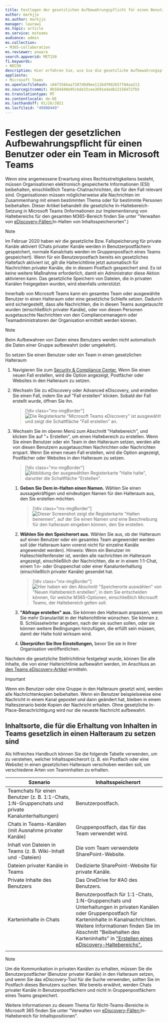 ```yaml
---
title: Festlegen der gesetzlichen Aufbewahrungspflicht für einen Benutzer oder ein Team in Microsoft Teams
author: markjjo
ms.author: markjjo
manager: laurawi
ms.topic: article
ms.service: msteams
audience: admin
ms.collection:
- M365-collaboration
ms.reviewer: anwara
search.appverid: MET150
f1.keywords:
- NOCSH
description: Hier erfahren Sie, wie Sie die gesetzliche Aufbewahrungspflicht für einen Benutzer oder ein Team in Microsoft Teams unter Verwendung des Security & Compliance Center festlegen können und welche Datenanforderungen für eine gesetzliche Aufbewahrung notwendig sind.
appliesto:
- Microsoft Teams
ms.openlocfilehash: c04f3584aa7207d9d9ee1126df992657f84aa213
ms.sourcegitcommit: 0b584d40e95cbde33cee3691edadb12156d72fb5
ms.translationtype: MT
ms.contentlocale: de-DE
ms.lasthandoff: 01/26/2021
ms.locfileid: "49980449"
---
```

<a name="place-a-microsoft-teams-user-or-team-on-legal-hold"></a>Festlegen der gesetzlichen Aufbewahrungspflicht für einen Benutzer oder ein Team in Microsoft Teams
==================================================

Wenn eine angemessene Erwartung eines Rechtsstreitigkeitens besteht, müssen Organisationen elektronisch gespeicherte Informationen (ESI) beibehalten, einschließlich Teams-Chatnachrichten, die für den Fall relevant sind. Organisationen müssen möglicherweise alle Nachrichten im Zusammenhang mit einem bestimmten Thema oder für bestimmte Personen beibehalten. Dieser Artikel behandelt die gesetzliche In-Haltebereich-Setzung in Microsoft Teams (Informationen zur Implementierung von Haltebereichs für den gesamten M365-Bereich finden Sie unter "Verwalten von [eDiscovery-Fällen:](https://docs.microsoft.com/microsoft-365/compliance/ediscovery-cases#step-4-place-content-locations-on-hold)In-Halten von Inhaltsspeicherorten".)

> [!NOTE]
> Im Februar 2020 haben wir die gesetzliche Bzw. Fallspeicherung für private Kanäle aktiviert (Chats privater Kanäle werden in Benutzerpostfächern gespeichert, normale Kanalchats werden im Gruppenpostfach eines Teams gespeichert). Wenn für ein Benutzerpostfach bereits ein gesetzliches Haltefach aktiviert ist, gilt die Halterichtlinie jetzt automatisch für Nachrichten privater Kanäle, die in diesem Postfach gespeichert sind. Es ist keine weitere Maßnahme erforderlich, damit ein Administrator diese Aktion aktivieren kann. Das gesetzliche Speichern von Dateien, die in privaten Kanälen freigegeben wurden, wird ebenfalls unterstützt.

Innerhalb von Microsoft Teams kann ein gesamtes Team oder ausgewählte Benutzer in einen Halteraum oder eine gesetzliche Schleife setzen. Dadurch wird sichergestellt, dass alle Nachrichten, die in diesen Teams ausgetauscht wurden (einschließlich privater Kanäle), oder von diesen Personen ausgetauschte Nachrichten von den Compliancemanagern oder Teamadministratoren der Organisation ermittelt werden können.

> [!NOTE]
> Beim Aufbewahren von Daten eines Benutzers werden nicht automatisch die Daten einer Gruppe aufbewahrt (oder umgekehrt).

So setzen Sie einen Benutzer oder ein Team in einen gesetzlichen Halteraum

1. Navigieren Sie zum [Security & Compliance Center.](https://go.microsoft.com/fwlink/?linkid=854628) Wenn Sie einen neuen Fall erstellen, wird die Option angezeigt, Postfächer oder Websites in den Halteraum zu setzen.

2. Wechseln Sie zu eDiscovery oder Advanced eDiscovery, und erstellen Sie einen Fall, indem Sie auf "Fall erstellen" klicken. Sobald der Fall erstellt wurde, öffnen Sie ihn.

   > [!div class="mx-imgBorder"]
   > ![Die Registerkarte "Microsoft Teams eDiscovery" ist ausgewählt und zeigt die Schaltfläche "Fall erstellen" an.](media/LegalHold1.png)

3. Wechseln Sie im oberen Menü zum Abschnitt "Haltebereich", und klicken Sie auf "+ Erstellen", um einen Haltebereich zu erstellen. Wenn Sie einen Benutzer oder ein Team in den Halteraum setzen, werden alle von diesen Benutzern ausgetauschten Nachrichten oder Nachrichten erspart. Wenn Sie einen neuen Fall erstellen, wird die Option angezeigt, Postfächer oder Websites in den Halteraum zu setzen.

   > [!div class="mx-imgBorder"]
   > ![Abbildung der ausgewählten Registerkarte "Halte halte", darunter die Schaltfläche "Erstellen".](media/LegalHold2.png)

   1. **Geben Sie Dem in-Halten einen Namen.** Wählen Sie einen aussagekräftigen und eindeutigen Namen für den Halteraum aus, den Sie erstellen möchten.

      > [!div class="mx-imgBorder"]
      > ![Dieser Screenshot zeigt die Registerkarte "Halten benennen", auf der Sie einen Namen und eine Beschreibung für den halteraum eingeben können, den Sie erstellen.](media/LegalHold3.png)

    2. **Wählen Sie den Speicherort aus.** Wählen Sie aus, ob der Halteraum auf einen Benutzer oder ein gesamtes Team angewendet werden soll (der Halteraum kann vorerst nicht für einzelne Kanäle angewendet werden). Hinweis: Wenn ein Benutzer im Halteschleifenfenster ist, werden alle nachrichten im Halteraum angezeigt, einschließlich der Nachrichten, die er in einem 1:1-Chat, einem 1:n- oder Gruppenchat oder einer Kanalunterhaltung (einschließlich privater Kanäle) gesendet hat.
  
       > [!div class="mx-imgBorder"]
       > ![Hier haben wir den Abschnitt "Speicherorte auswählen" von "Neuen Haltebereich erstellen", in dem Sie entscheiden können, für welche M365-Optionen, einschließlich Microsoft Teams, der Haltebereich gelten soll.](media/LegalHold4.png)

    3. **"Abfrage erstellen" aus.** Sie können den Halteraum anpassen, wenn Sie mehr Granularität in der Halterichtlinie wünschen. Sie können z. B. Schlüsselwörter angeben, nach der sie suchen sollen, oder sie können weitere Bedingungen hinzufügen, die erfüllt sein müssen, damit der Halte hold wirksam wird.
    
    4. **Überprüfen Sie Ihre Einstellungen,** bevor Sie sie in Ihrer Organisation veröffentlichen.

Nachdem die gesetzliche Stellrichtlinie festgelegt wurde, können Sie alle Inhalte, die von einer Halterichtlinie aufbewahrt werden, im Anschluss an [den Teams eDiscovery-Artikel](eDiscovery-investigation.md) ermitteln.

> [!IMPORTANT]
> Wenn ein Benutzer oder eine Gruppe in den Halteraum gesetzt wird, werden alle Nachrichtenkopien beibehalten. Wenn ein Benutzer beispielsweise eine Nachricht in einem Kanal gepostet und dann geändert hat, bleiben in einem Halteszenario beide Kopien der Nachricht erhalten. Ohne gesetzliche In-Place-Benachrichtigung wird nur die neueste Nachricht aufbewahrt.

## <a name="content-locations-to-place-on-legal-hold-to-preserve-teams-content"></a>Inhaltsorte, die für die Erhaltung von Inhalten in Teams gesetzlich in einen Halteraum zu setzen sind

Als hilfreiches Handbuch können Sie die folgende Tabelle verwenden, um zu verstehen, welcher Inhaltsspeicherort (z. B. ein Postfach oder eine Website) in einen gesetzlichen Halteraum verschoben werden soll, um verschiedene Arten von Teaminhalten zu erhalten.

|Szenario  |Inhaltsspeicherort  |
|---------|---------|
|Teamchats für einen Benutzer (z. B. 1:1-Chats, 1:N-Gruppenchats und private Kanalunterhaltungen)     |Benutzerpostfach.         |
|Chats in Teams-Kanälen (mit Ausnahme privater Kanäle)    |Gruppenpostfach, das für das Team verwendet wird.         |
|Inhalt von Dateien in Teams (z. B. Wiki-Inhalt und -Dateien)     |Die vom Team verwendete SharePoint-Website.         |
|Dateien privater Kanäle in Teams     |Dedizierte SharePoint-Website für private Kanäle.     |
|Private Inhalte des Benutzers     |Das OneDrive for #A0 des Benutzers.         |
|Karteninhalte in Chats|Benutzerpostfach für 1:1-Chats, 1:N-Gruppenchats und Unterhaltungen in privaten Kanälen oder Gruppenpostfach für Karteninhalte in Kanalnachrichten. Weitere Informationen finden Sie im Abschnitt "Beibehalten des Karteninhalts" in ["Erstellen eines eDiscovery-Haltebereichs".](https://docs.microsoft.com/microsoft-365/compliance/create-ediscovery-holds#preserve-card-content)
||||

> [!NOTE]
> Um die Kommunikation in privaten Kanälen zu erhalten, müssen Sie die Benutzerpostfächer (Benutzer privater Kanäle) in den Halteraum setzen, und wenn Sie das eDiscovery-Tool für die Suche verwenden, sollten Sie im Postfach dieses Benutzers suchen. Wie bereits erwähnt, werden Chats privater Kanäle in Benutzerpostfächern und nicht in Gruppenpostfächern eines Teams gespeichert.

Weitere Informationen zu diesem Thema für Nicht-Teams-Bereiche in Microsoft 365 finden Sie unter "Verwalten von [eDiscovery-Fällen:](https://docs.microsoft.com/microsoft-365/compliance/ediscovery-cases#step-4-place-content-locations-on-hold)In-Haltebereich für Inhaltspositionen".
